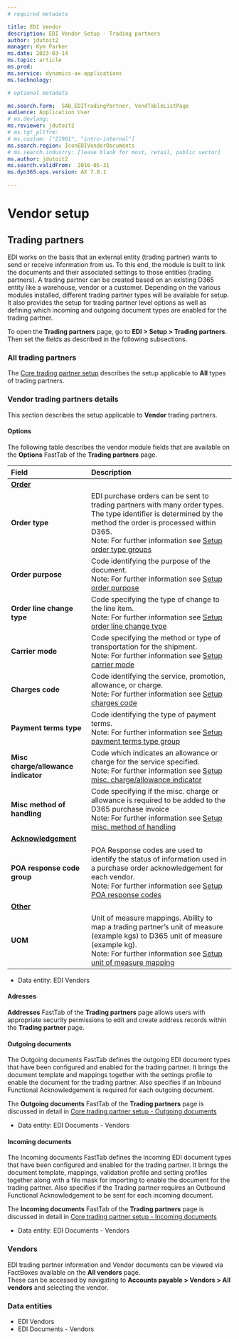 ```yaml
---
# required metadata

title: EDI Vendor
description: EDI Vendor Setup - Trading partners
author: jdutoit2
manager: Kym Parker
ms.date: 2023-03-14
ms.topic: article
ms.prod: 
ms.service: dynamics-ax-applications
ms.technology: 

# optional metadata

ms.search.form:  SAB_EDITradingPartner, VendTableListPage
audience: Application User
# ms.devlang:
ms.reviewer: jdutoit2
# ms.tgt_pltfrm:
# ms.custom: ["21901", "intro-internal"]
ms.search.region: IconEDIVendorDocuments
# ms.search.industry: [leave blank for most, retail, public sector]
ms.author: jdutoit2
ms.search.validFrom:  2016-05-31
ms.dyn365.ops.version: AX 7.0.1

---
```


# Vendor setup
## Trading partners

EDI works on the basis that an external entity (trading partner) wants to send or receive information from us. To this end, the module is built to link the documents and their associated settings to those entities (trading partners).
A trading partner can be created based on an existing D365 entity like a warehouse, vendor or a customer. Depending on the various modules installed, different trading partner types will be available for setup.
It also provides the setup for trading partner level options as well as defining which incoming and outgoing document types are enabled for the trading partner.

To open the **Trading partners** page, go to **EDI > Setup > Trading partners**. Then set the fields as described in the following subsections.

### All trading partners
The [Core trading partner setup](../../CORE/Setup/Trading-partners.md) describes the setup applicable to **All** types of trading partners.

### Vendor trading partners details
This section describes the setup applicable to **Vendor** trading partners.

#### Options

The following table describes the vendor module fields that are available on the **Options** FastTab of the **Trading partners** page.

**Field**                          | **Description**               
:---------                         |:--------
<ins>**Order**</ins>	|
**Order type**                     | EDI purchase orders can be sent to trading partners with many order types.  The type identifier is determined by the method the order is processed within D365. <br> Note: For further information see [Setup order type groups](VENDOR-SETUP/Order-type-group.md)
**Order purpose**                  | Code identifying the purpose of the document. <br> Note: For further information see [Setup order purpose](VENDOR-SETUP/Order-purpose-group.md)
**Order line change type**        |	Code specifying the type of change to the line item. <br> Note: For further information see [Setup order line change type](VENDOR-SETUP/Order-line-change-type-group.md)
**Carrier mode**                  |	Code specifying the method or type of transportation for the shipment. <br> Note: For further information see [Setup carrier mode](VENDOR-SETUP/Carrier-mode.md)
**Charges code**                  |	Code identifying the service, promotion, allowance, or charge. <br> Note: For further information see [Setup charges code](VENDOR-SETUP/Charges-code.md)
**Payment terms type**            |	Code identifying the type of payment terms. <br> Note: For further information see [Setup payment terms type group](VENDOR-SETUP/Payment-terms-type-group.md)
**Misc charge/allowance indicator** |	Code which indicates an allowance or charge for the service specified. <br> Note: For further information see [Setup misc. charge/allowance indicator](VENDOR-SETUP/Misc-charge-allowance-indicator.md)
**Misc method of handling**       |	Code specifying if the misc. charge or allowance is required to be added to the D365 purchase invoice <br> Note: For further information see [Setup misc. method of handling](VENDOR-SETUP/Misc-method-of-handling.md)
<ins>**Acknowledgement**</ins>	|
**POA response code group**       |	POA Response codes are used to identify the status of information used in a purchase order acknowledgement for each vendor. <br> Note: For further information see [Setup POA response codes](VENDOR-SETUP/POA-response-code-group.md)
<ins>**Other**</ins>	|
**UOM**                           |	Unit of measure mappings. Ability to map a trading partner’s unit of measure (example kgs) to D365 unit of measure (example kg). <br> Note: For further information see [Setup unit of measure mapping](../../CORE/Setup/UOM-mapping.md)

- Data entity: EDI Vendors

#### Adresses
**Addresses** FastTab of the **Trading partners** page allows users with appropriate security permissions to edit and create address records within the **Trading partner** page.

#### Outgoing documents
The Outgoing documents FastTab defines the outgoing EDI document types that have been configured and enabled for the trading partner. It brings the document template and mappings together with the settings profile to enable the document for the trading partner.
Also specifies if an Inbound Functional Acknowledgement is required for each outgoing document.

The **Outgoing documents** FastTab of the **Trading partners** page is discussed in detail in [Core trading partner setup - Outgoing documents](../../CORE/Setup/Trading-partners.md#outgoing-documents)

- Data entity: EDI Documents - Vendors

#### Incoming documents
The Incoming documents FastTab defines the incoming EDI document types that have been configured and enabled for the trading partner. It brings the document template, mappings, validation profile and setting profiles together along with a file mask for importing to enable the document for the trading partner.
Also specifies if the Trading partner requires an Outbound Functional Acknowledgement to be sent for each incoming document.

The **Incoming documents** FastTab of the **Trading partners** page is discussed in detail in [Core trading partner setup - Incoming documents](../../CORE/Setup/Trading-partners.md#incoming-documents)

- Data entity: EDI Documents - Vendors

### Vendors
EDI trading partner information and Vendor documents can be viewed via FactBoxes available on the **All vendors** page. <br>
These can be accessed by navigating to **Accounts payable > Vendors > All vendors** and selecting the vendor.

### Data entities

- EDI Vendors
- EDI Documents - Vendors
